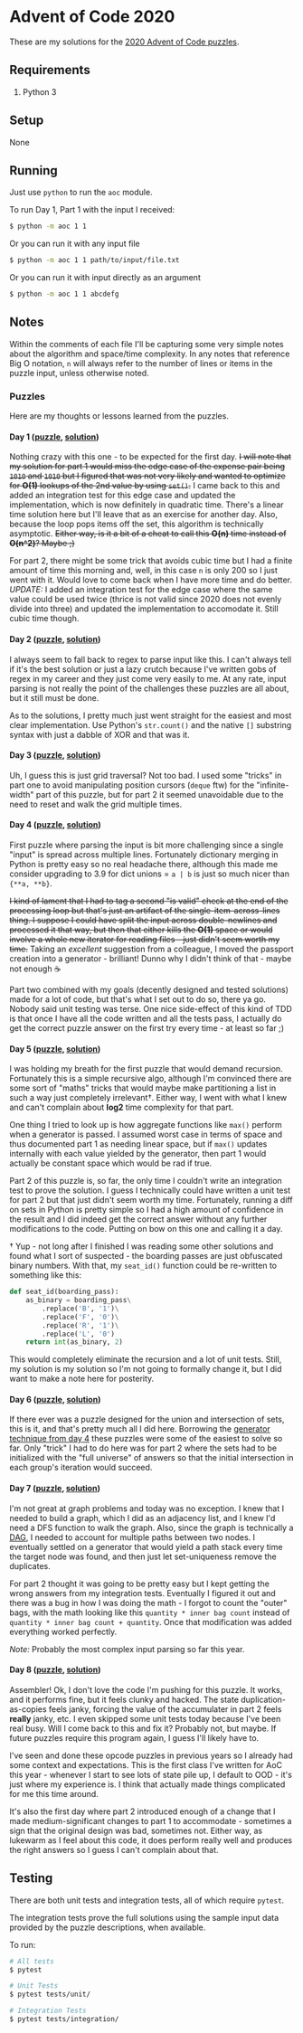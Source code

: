 # Advent of Code 2020

These are my solutions for the [2020 Advent of Code puzzles](https://adventofcode.com/2020).

## Requirements

 1. Python 3
 
## Setup

None

## Running

Just use `python` to run the `aoc` module.

To run Day 1, Part 1 with the input I received:

```bash
$ python -m aoc 1 1
```

Or you can run it with any input file

```bash
$ python -m aoc 1 1 path/to/input/file.txt
```

Or you can run it with input directly as an argument

```bash
$ python -m aoc 1 1 abcdefg
```

## Notes

Within the comments of each file I'll be capturing some very simple notes about the algorithm and space/time complexity.
In any notes that reference Big O notation, `n` will always refer to the number of lines or items in the puzzle input,
unless otherwise noted.

### Puzzles

Here are my thoughts or lessons learned from the puzzles.

#### Day 1 ([puzzle](https://adventofcode.com/2020/day/1), [solution](./aoc/solution/day01.py))

Nothing crazy with this one - to be expected for the first day. ~~I will note that my solution for part 1 would miss the
edge case of the expense pair being `1010` and `1010` but I figured that was not very likely and wanted to optimize for
**O(1)** lookups of the 2nd value by using `set()`.~~ I came back to this and added an integration test for this
edge case and updated the implementation, which is now definitely in quadratic time. There's a linear time solution here
but I'll leave that as an exercise for another day. Also, because the loop pops items off the set, this algorithm is
technically asymptotic. ~~Either way, is it a bit of a cheat to call this **O(n)** time instead of **O(n^2)**? Maybe ;)~~

For part 2, there might be some trick that avoids cubic time but I had a finite amount of time this morning and, well,
in this case `n` is only 200 so I just went with it. Would love to come back when I have more time and do better.
*UPDATE:* I added an integration test for the edge case where the same value could be used twice (thrice is not valid
since 2020 does not evenly divide into three) and updated the implementation to accomodate it. Still cubic time though.

#### Day 2 ([puzzle](https://adventofcode.com/2020/day/2), [solution](./aoc/solution/day02.py))

I always seem to fall back to regex to parse input like this. I can't always tell if it's the best solution or just a
lazy crutch because I've written gobs of regex in my career and they just come very easily to me. At any rate, input
parsing is not really the point of the challenges these puzzles are all about, but it still must be done.

As to the solutions, I pretty much just went straight for the easiest and most clear implementation. Use Python's
`str.count()` and the native `[]` substring syntax with just a dabble of XOR and that was it.

#### Day 3 ([puzzle](https://adventofcode.com/2020/day/3), [solution](./aoc/solution/day03.py))

Uh, I guess this is just grid traversal? Not too bad. I used some "tricks" in part one to avoid manipulating position
cursors (`deque` ftw) for the "infinite-width" part of this puzzle, but for part 2 it seemed unavoidable due to the need
to reset and walk the grid multiple times.

#### Day 4 ([puzzle](https://adventofcode.com/2020/day/4), [solution](./aoc/solution/day04.py))

First puzzle where parsing the input is bit more challenging since a single "input" is spread across multiple lines.
Fortunately dictionary merging in Python is pretty easy so no real headache there, although this made me consider
upgrading to 3.9 for dict unions = `a | b` is just so much nicer than `{**a, **b}`.

~~I kind of lament that I had to tag a second "is valid" check at the end of the processing loop but that's just an
artifact of the single-item-across-lines thing. I suppose I could have split the input across double-newlines and
processed it that way, but then that either kills the **O(1)** space or would involve a whole new iterator for reading
files - just didn't seem worth my time.~~ Taking an *excellent* suggestion from a colleague, I moved the passport
creation into a generator - brilliant! Dunno why I didn't think of that - maybe not enough ☕

Part two combined with my goals (decently designed and tested solutions) made for a lot of code, but that's what I set
out to do so, there ya go. Nobody said unit testing was terse. One nice side-effect of this kind of TDD is that once I
have all the code written and all the tests pass, I actually do get the correct puzzle answer on the first try every
time - at least so far ;)

#### Day 5 ([puzzle](https://adventofcode.com/2020/day/5), [solution](./aoc/solution/day05.py))

I was holding my breath for the first puzzle that would demand recursion. Fortunately this is a simple recursive algo,
although I'm convinced there are some sort of "maths" tricks that would maybe make partitioning a list in such a way
just completely irrelevant†. Either way, I went with what I knew and can't complain about **log2** time complexity for
that part.

One thing I tried to look up is how aggregate functions like `max()` perform when a generator is passed. I assumed worst
case in terms of space and thus documented part 1 as needing linear space, but if `max()` updates internally with each
value yielded by the generator, then part 1 would actually be constant space which would be rad if true.

Part 2 of this puzzle is, so far, the only time I couldn't write an integration test to prove the solution. I guess I
technically could have written a unit test for part 2 but that just didn't seem worth my time. Fortunately, running a
diff on sets in Python is pretty simple so I had a high amount of confidence in the result and I did indeed get the
correct answer without any further modifications to the code. Putting on bow on this one and calling it a day.

† Yup - not long after I finished I was reading some other solutions and found what I sort of suspected - the boarding
passes are just obfuscated binary numbers. With that, my `seat_id()` function could be re-written to something like this:

```python
def seat_id(boarding_pass):
    as_binary = boarding_pass\
        .replace('B', '1')\
        .replace('F', '0')\
        .replace('R', '1')\
        .replace('L', '0')
    return int(as_binary, 2)
```

This would completely eliminate the recursion and a lot of unit tests. Still, my solution is my solution so I'm not
going to formally change it, but I did want to make a note here for posterity.

#### Day 6 ([puzzle](https://adventofcode.com/2020/day/6), [solution](./aoc/solution/day06.py))

If there ever was a puzzle designed for the union and intersection of sets, this is it, and that's pretty much all I did
here. Borrowing the [generator technique from day 4](./aoc/solution/day04.py) these puzzles were some of the easiest to
solve so far. Only "trick" I had to do here was for part 2 where the sets had to be initialized with the "full universe"
of answers so that the initial intersection in each group's iteration would succeed.

#### Day 7 ([puzzle](https://adventofcode.com/2020/day/7), [solution](./aoc/solution/day07.py))

I'm not great at graph problems and today was no exception. I knew that I needed to build a graph, which I did as an
adjacency list, and I knew I'd need a DFS function to walk the graph. Also, since the graph is technically a
[DAG](https://en.wikipedia.org/wiki/Directed_acyclic_graph), I needed to account for multiple paths between two nodes. I
eventually settled on a generator that would yield a path stack every time the target node was found, and then just let
set-uniqueness remove the duplicates.

For part 2 thought it was going to be pretty easy but I kept getting the wrong answers from my integration tests.
Eventually I figured it out and there was a bug in how I was doing the math - I forgot to count the "outer" bags, with
the math looking like this `quantity * inner bag count` instead of `quantity * inner bag count + quantity`. Once that
modification was added everything worked perfectly.

*Note:* Probably the most complex input parsing so far this year.

#### Day 8 ([puzzle](https://adventofcode.com/2020/day/8), [solution](./aoc/solution/day08.py))

Assembler! Ok, I don't love the code I'm pushing for this puzzle. It works, and it performs fine, but it feels clunky
and hacked. The state duplication-as-copies feels janky, forcing the value of the accumulater in part 2 feels **really**
janky, etc. I even skipped some unit tests today because I've been real busy. Will I come back to this and fix it?
Probably not, but maybe. If future puzzles require this program again, I guess I'll likely have to.

I've seen and done these opcode puzzles in previous years so I already had some context and expectations. This is the
first class I've written for AoC this year - whenever I start to see lots of state pile up, I default to OOD - it's
just where my experience is. I think that actually made things complicated for me this time around.

It's also the first day where part 2 introduced enough of a change that I made medium-significant changes to part 1 to 
accommodate - sometimes a sign that the original design was bad, sometimes not. Either way, as lukewarm as I feel about
this code, it does perform really well and produces the right answers so I guess I can't complain about that.

## Testing

There are both unit tests and integration tests, all of which require `pytest`.

The integration tests prove the full solutions using the sample input data provided by the puzzle descriptions, when
available.

To run:

```bash
# All tests
$ pytest

# Unit Tests
$ pytest tests/unit/

# Integration Tests
$ pytest tests/integration/

```
